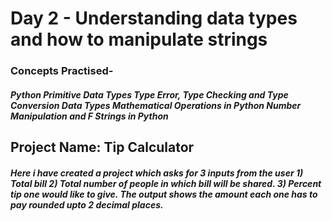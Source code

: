 <h1>Day 2 - Understanding data types and how to manipulate strings</h1>
<h3>Concepts Practised-</h3>
<h5>Python Primitive Data Types
Type Error, Type Checking and Type Conversion
Data Types
Mathematical Operations in Python
Number Manipulation and F Strings in Python</h5>

<h2>Project Name: Tip Calculator</h2>
<h5>
  Here i have created a project which asks for 3 inputs from the user
1) Total bill 
2) Total number of people in which bill will be shared.
3) Percent tip one would like to give. 
The output shows the amount each one has to pay rounded upto 2 decimal places.
</h5>

